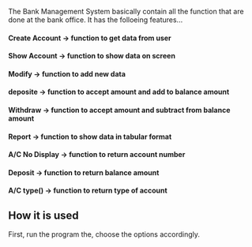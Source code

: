 The Bank Management System basically contain all the function that are done at the bank office. It has the folloeing features...
#### Create Account -> function to get data from user
#### Show Account -> function to show data on screen
#### Modify -> function to add new data
#### deposite -> function to accept amount and add to balance amount
#### Withdraw -> function to accept amount and subtract from balance amount
#### Report -> function to show data in tabular format
#### A/C No Display -> function to return account number
#### Deposit -> function to return balance amount
#### A/C type() -> function to return type of account
## How it is used
First, run the program the, choose the options accordingly.
